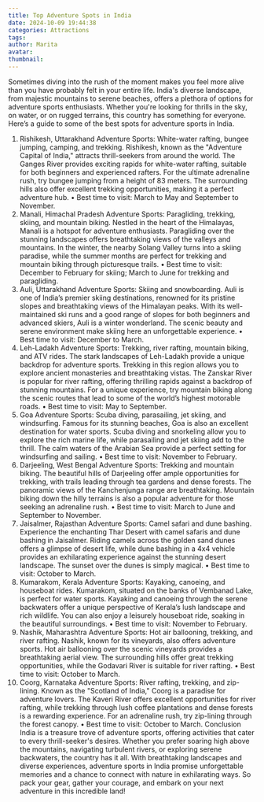 ```yaml
---
title: Top Adventure Spots in India
date: 2024-10-09 19:44:38
categories: Attractions
tags:
author: Marita
avatar:
thumbnail:
---
```

Sometimes diving into the rush of the moment makes you feel more alive than you have probably felt in your entire life. India's diverse landscape, from majestic mountains to serene beaches, offers a plethora of options for adventure sports enthusiasts. Whether you're looking for thrills in the sky, on water, or on rugged terrains, this country has something for everyone. Here’s a guide to some of the best spots for adventure sports in India.
1. Rishikesh, Uttarakhand
Adventure Sports: White-water rafting, bungee jumping, camping, and trekking.
Rishikesh, known as the "Adventure Capital of India," attracts thrill-seekers from around the world. The Ganges River provides exciting rapids for white-water rafting, suitable for both beginners and experienced rafters. For the ultimate adrenaline rush, try bungee jumping from a height of 83 meters. The surrounding hills also offer excellent trekking opportunities, making it a perfect adventure hub.
•	Best time to visit: March to May and September to November.
2. Manali, Himachal Pradesh
Adventure Sports: Paragliding, trekking, skiing, and mountain biking.
Nestled in the heart of the Himalayas, Manali is a hotspot for adventure enthusiasts. Paragliding over the stunning landscapes offers breathtaking views of the valleys and mountains. In the winter, the nearby Solang Valley turns into a skiing paradise, while the summer months are perfect for trekking and mountain biking through picturesque trails.
•	Best time to visit: December to February for skiing; March to June for trekking and paragliding.
3. Auli, Uttarakhand
Adventure Sports: Skiing and snowboarding.
Auli is one of India’s premier skiing destinations, renowned for its pristine slopes and breathtaking views of the Himalayan peaks. With its well-maintained ski runs and a good range of slopes for both beginners and advanced skiers, Auli is a winter wonderland. The scenic beauty and serene environment make skiing here an unforgettable experience.
•	Best time to visit: December to March.
4. Leh-Ladakh
Adventure Sports: Trekking, river rafting, mountain biking, and ATV rides.
The stark landscapes of Leh-Ladakh provide a unique backdrop for adventure sports. Trekking in this region allows you to explore ancient monasteries and breathtaking vistas. The Zanskar River is popular for river rafting, offering thrilling rapids against a backdrop of stunning mountains. For a unique experience, try mountain biking along the scenic routes that lead to some of the world’s highest motorable roads.
•	Best time to visit: May to September.
5. Goa
Adventure Sports: Scuba diving, parasailing, jet skiing, and windsurfing.
Famous for its stunning beaches, Goa is also an excellent destination for water sports. Scuba diving and snorkeling allow you to explore the rich marine life, while parasailing and jet skiing add to the thrill. The calm waters of the Arabian Sea provide a perfect setting for windsurfing and sailing.
•	Best time to visit: November to February.
6. Darjeeling, West Bengal
Adventure Sports: Trekking and mountain biking.
The beautiful hills of Darjeeling offer ample opportunities for trekking, with trails leading through tea gardens and dense forests. The panoramic views of the Kanchenjunga range are breathtaking. Mountain biking down the hilly terrains is also a popular adventure for those seeking an adrenaline rush.
•	Best time to visit: March to June and September to November.
7. Jaisalmer, Rajasthan
Adventure Sports: Camel safari and dune bashing.
Experience the enchanting Thar Desert with camel safaris and dune bashing in Jaisalmer. Riding camels across the golden sand dunes offers a glimpse of desert life, while dune bashing in a 4x4 vehicle provides an exhilarating experience against the stunning desert landscape. The sunset over the dunes is simply magical.
•	Best time to visit: October to March.
8. Kumarakom, Kerala
Adventure Sports: Kayaking, canoeing, and houseboat rides.
Kumarakom, situated on the banks of Vembanad Lake, is perfect for water sports. Kayaking and canoeing through the serene backwaters offer a unique perspective of Kerala’s lush landscape and rich wildlife. You can also enjoy a leisurely houseboat ride, soaking in the beautiful surroundings.
•	Best time to visit: November to February.
9. Nashik, Maharashtra
Adventure Sports: Hot air ballooning, trekking, and river rafting.
Nashik, known for its vineyards, also offers adventure sports. Hot air ballooning over the scenic vineyards provides a breathtaking aerial view. The surrounding hills offer great trekking opportunities, while the Godavari River is suitable for river rafting.
•	Best time to visit: October to March.
10. Coorg, Karnataka
Adventure Sports: River rafting, trekking, and zip-lining.
Known as the "Scotland of India," Coorg is a paradise for adventure lovers. The Kaveri River offers excellent opportunities for river rafting, while trekking through lush coffee plantations and dense forests is a rewarding experience. For an adrenaline rush, try zip-lining through the forest canopy.
•	Best time to visit: October to March.
Conclusion
India is a treasure trove of adventure sports, offering activities that cater to every thrill-seeker's desires. Whether you prefer soaring high above the mountains, navigating turbulent rivers, or exploring serene backwaters, the country has it all. With breathtaking landscapes and diverse experiences, adventure sports in India promise unforgettable memories and a chance to connect with nature in exhilarating ways. So pack your gear, gather your courage, and embark on your next adventure in this incredible land!
